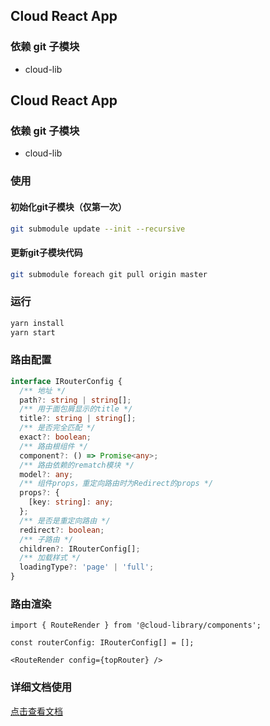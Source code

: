 ## Cloud React App

### 依赖 git 子模块

- cloud-lib
## Cloud React App

### 依赖 git 子模块

- cloud-lib

### 使用

#### 初始化git子模块（仅第一次）

```bash
git submodule update --init --recursive
```

#### 更新git子模块代码

```bash
git submodule foreach git pull origin master
```

### 运行

```bash
yarn install
yarn start
```

### 路由配置

```ts
interface IRouterConfig {
  /** 地址 */
  path?: string | string[];
  /** 用于面包屑显示的title */
  title?: string | string[];
  /** 是否完全匹配 */
  exact?: boolean;
  /** 路由根组件 */
  component?: () => Promise<any>;
  /** 路由依赖的rematch模块 */
  model?: any;
  /** 组件props，重定向路由时为Redirect的props */
  props?: {
    [key: string]: any;
  };
  /** 是否是重定向路由 */
  redirect?: boolean;
  /** 子路由 */
  children?: IRouterConfig[];
  /** 加载样式 */
  loadingType?: 'page' | 'full';
}
```

### 路由渲染

```tsx
import { RouteRender } from '@cloud-library/components';

const routerConfig: IRouterConfig[] = [];

<RouteRender config={topRouter} />
```

### 详细文档使用

[点击查看文档](https://github.com/mqyun/cloud-lib/blob/master/README.md)
